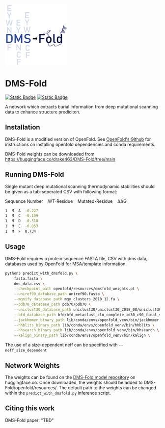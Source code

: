<img src="imgs/dmsfold_logo.png" width="200" height="200"/>

# DMS-Fold

[![Static Badge](https://img.shields.io/badge/DMS--Fold-Weights-blue)](https://huggingface.co/drake463/DMS-Fold/tree/main)       [![Static Badge](https://img.shields.io/badge/DMS--Fold-TrainingSet-green)]()

A network which extracts burial information from deep mutational scanning data to enhance structure prediciton.

## Installation

DMS-Fold is a modified version of OpenFold. See [OpenFold's Github](https://github.com/aqlaboratory/openfold) for instructions on installing openfold dependencies and conda requirements.

DMS-Fold weights can be downloaded from https://huggingface.co/drake463/DMS-Fold/tree/main

## Running DMS-Fold

Single mutant deep mutational scanning thermodynamic stabilities should be given as a tab-seperated CSV with following format:

Sequence Number&nbsp;&nbsp;&nbsp;&nbsp;WT-Residue&nbsp;&nbsp;&nbsp;&nbsp;Mutated-Residue&nbsp;&nbsp;&nbsp;&nbsp;ΔΔG

```bash
1  M  A  -0.227
1  M  C  -0.109
1  M  D  -0.518
1  M  E  -0.053
1  M  F  0.734
```  

## Usage
DMS-Fold requires a protein sequence FASTA file, CSV with dms data, databases used by OpenFold for MSA/template information.
 
```bash
python3 predict_with_dmsfold.py \
    fasta.fasta \
    dms_data.csv \
    --checkpoint_path openfold/resources/dmsfold_weights.pt \
    --uniref90_database_path uniref90.fasta \
    --mgnify_database_path mgy_clusters_2018_12.fa \
    --pdb70_database_path pdb70/pdb70 \
    --uniclust30_database_path uniclust30/uniclust30_2018_08/uniclust30_2018_08 \
    --bfd_database_path bfd/bfd_metaclust_clu_complete_id30_c90_final_seq.sorted_opt \
    --jackhmmer_binary_path lib/conda/envs/openfold_venv/bin/jackhmmer \
    --hhblits_binary_path lib/conda/envs/openfold_venv/bin/hhblits \
    --hhsearch_binary_path lib/conda/envs/openfold_venv/bin/hhsearch \
    --kalign_binary_path lib/conda/envs/openfold_venv/bin/kalign \
```
The use of a size-dependent neff can be specified with `--neff_size_dependent`

## Network Weights
The weights can be found on the [DMS-Fold model repository](https://huggingface.co/drake463/DMS-Fold/tree/main) on huggingface.co. Once downloaded, the weights should be added to DMS-Fold/openfold/resources/. The default path to the weights can be changed within the `predict_with_dmsfold.py` inference script.

## Citing this work
DMS-Fold paper: "TBD"
